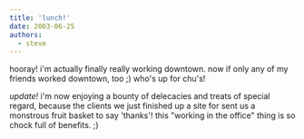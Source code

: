 ```yaml
---
title: 'lunch!'
date: 2003-06-25
authors:
  - steve
---
```


hooray! i'm actually finally really working downtown. now if only any of my friends worked downtown, too ;) who's up for chu's!

_update!_ i'm now enjoying a bounty of delecacies and treats of special regard, because the clients we just finished up a site for sent us a monstrous fruit basket to say 'thanks'! this "working in the office" thing is so chock full of benefits. ;)
